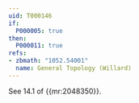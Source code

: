 ```yaml
---
uid: T000146
if:
  P000005: true
then:
  P000011: true
refs:
- zbmath: "1052.54001"
  name: General Topology (Willard)
---
```


See 14.1 of {{mr:2048350}}.
